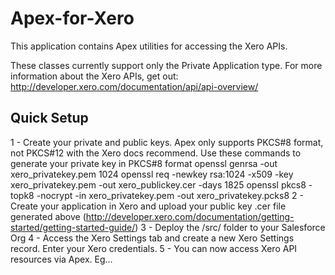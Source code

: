 # Apex-for-Xero

This application contains Apex utilities for accessing the Xero APIs.

These classes currently support only the Private Application type. For more information about the Xero APIs, get out:
http://developer.xero.com/documentation/api/api-overview/

## Quick Setup

1 - Create your private and public keys. Apex only supports PKCS#8 format, not PKCS#12 with the Xero docs recommend. Use these commands to generate your private key in PKCS#8 format
    openssl genrsa -out xero_privatekey.pem 1024
    openssl req -newkey rsa:1024 -x509 -key xero_privatekey.pem -out xero_publickey.cer -days 1825 
    openssl pkcs8 -topk8 -nocrypt -in xero_privatekey.pem -out xero_privatekey.pcks8
2 - Create your application in Xero and upload your public key .cer file generated above (http://developer.xero.com/documentation/getting-started/getting-started-guide/)
3 - Deploy the /src/ folder to your Salesforce Org
4 - Access the Xero Settings tab and create a new Xero Settings record. Enter your Xero credentials.
5 - You can now access Xero API resources via Apex. Eg...
